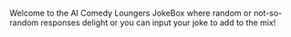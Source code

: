 Welcome to the AI Comedy Loungers JokeBox where random or not-so-random responses delight or you can input your joke to add to the mix!
